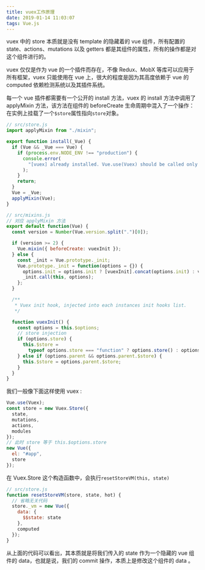 ```yaml
---
title: vuex工作原理
date: 2019-01-14 11:03:07
tags: Vue.js
---
```


vuex 中的 store 本质就是没有 template 的隐藏着的 vue 组件，所有配置的 state、actions、mutations 以及 getters 都是其组件的属性，所有的操作都是对这个组件进行的。

vuex 仅仅是作为 vue 的一个插件而存在，不像 Redux、MobX 等库可以应用于所有框架，vuex 只能使用在 vue 上，很大的程度是因为其高度依赖于 vue 的 computed 依赖检测系统以及其插件系统。

每一个 vue 插件都需要有一个公开的 install 方法，vuex 的 install 方法中调用了 applyMixin 方法，该方法在组件的 beforeCreate 生命周期中混入了一个操作：在实例上挂载了一个`$store`属性指向`store`对象。

```js
// src/store.js
import applyMixin from "./mixin";

export function install(_Vue) {
  if (Vue && _Vue === Vue) {
    if (process.env.NODE_ENV !== "production") {
      console.error(
        "[vuex] already installed. Vue.use(Vuex) should be called only once."
      );
    }
    return;
  }
  Vue = _Vue;
  applyMixin(Vue);
}
```

<!-- more -->

```js
// src/mixins.js
// 对应 applyMixin 方法
export default function(Vue) {
  const version = Number(Vue.version.split(".")[0]);

  if (version >= 2) {
    Vue.mixin({ beforeCreate: vuexInit });
  } else {
    const _init = Vue.prototype._init;
    Vue.prototype._init = function(options = {}) {
      options.init = options.init ? [vuexInit].concat(options.init) : vuexInit;
      _init.call(this, options);
    };
  }

  /**
   * Vuex init hook, injected into each instances init hooks list.
   */

  function vuexInit() {
    const options = this.$options;
    // store injection
    if (options.store) {
      this.$store =
        typeof options.store === "function" ? options.store() : options.store;
    } else if (options.parent && options.parent.$store) {
      this.$store = options.parent.$store;
    }
  }
}
```

我们一般像下面这样使用 vuex :

```js
Vue.use(Vuex);
const store = new Vuex.Store({
  state,
  mutations,
  actions,
  modules
});
// 此时 store 等于 this.$options.store
new Vue({
  el: "#app",
  store
});
```

在 Vuex.Store 这个构造函数中，会执行`resetStoreVM(this, state)`

```js
// src/store.js
function resetStoreVM(store, state, hot) {
  // 省略无关代码
  store._vm = new Vue({
    data: {
      $$state: state
    },
    computed
  });
}
```

从上面的代码可以看出，其本质就是将我们传入的 state 作为一个隐藏的 vue 组件的 data，也就是说，我们的 commit 操作，本质上是修改这个组件的 data 。
